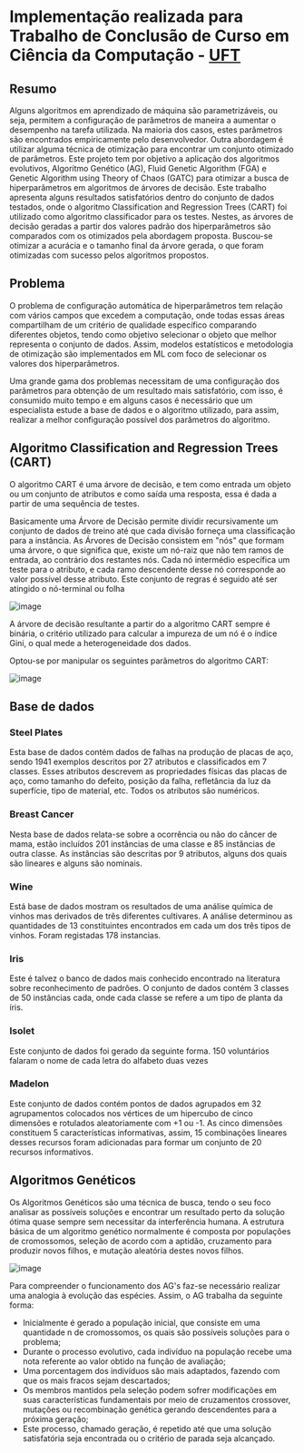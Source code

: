 # Implementação realizada para Trabalho de Conclusão de Curso em Ciência da Computação - [UFT](https://ww2.uft.edu.br//)

## Resumo
Alguns algoritmos em aprendizado de máquina são parametrizáveis, ou seja, permitem a configuração de parâmetros de maneira a aumentar o desempenho na tarefa utilizada. Na maioria dos casos, estes parâmetros são encontrados empiricamente pelo desenvolvedor. Outra abordagem é utilizar alguma técnica de otimização para encontrar um conjunto otimizado de parâmetros. Este projeto tem por objetivo a aplicação dos algoritmos evolutivos, Algoritmo Genético (AG), Fluid Genetic Algorithm (FGA) e Genetic Algorithm using Theory of Chaos (GATC) para otimizar a busca de hiperparâmetros em algoritmos de árvores de decisão. Este trabalho apresenta alguns resultados  satisfatórios dentro do conjunto de dados testados, onde o algoritmo Classification and Regression Trees (CART) foi utilizado como algoritmo classificador para os testes. Nestes, as árvores de decisão geradas a partir dos valores padrão dos hiperparâmetros são comparados com os otimizados pela abordagem proposta. Buscou-se otimizar a acurácia e o tamanho final da árvore gerada, o que foram otimizadas com sucesso pelos algoritmos propostos.

## Problema
O problema de configuração automática de hiperparâmetros tem relação com vários campos que excedem a computação, onde todas essas áreas compartilham de um critério de qualidade específico comparando diferentes objetos, tendo como objetivo selecionar o objeto que melhor representa o conjunto de dados. Assim, modelos estatísticos e metodologia de otimização são implementados em ML com foco de selecionar os valores dos hiperparâmetros.   

Uma grande gama dos problemas necessitam de uma configuração dos parâmetros para obtenção de um resultado mais satisfatório, com isso, é consumido muito tempo e em alguns casos é necessário que um especialista estude a base de dados e o algoritmo utilizado, para assim, realizar a melhor configuração possível dos parâmetros do algoritmo.

## Algoritmo Classification and Regression Trees (CART)
O algoritmo CART é uma árvore de decisão, e tem como entrada um objeto ou um conjunto de atributos e como saída uma resposta, essa é dada a partir de uma sequência de testes.

Basicamente uma Árvore de Decisão permite dividir recursivamente um conjunto de dados de treino até que cada divisão forneça uma classificação para a instância.
As Árvores de Decisão consistem em "nós" que formam uma árvore, o que significa que, existe um nó-raiz que não tem ramos de entrada, ao contrário dos restantes nós. Cada nó intermédio específica um teste para o atributo, e cada ramo descendente desse nó corresponde ao valor possível desse atributo. Este conjunto de regras é seguido até ser atingido o nó-terminal ou folha

![image](https://user-images.githubusercontent.com/17303936/156013600-da25f627-c08a-4649-9bb1-d4fdfcf86715.png)

A árvore de decisão resultante a partir do a algoritmo CART sempre é binária, o critério utilizado para calcular a impureza de um nó é o índice Gini, o qual mede a heterogeneidade dos dados.

Optou-se por manipular os seguintes parâmetros do algoritmo CART:

![image](https://user-images.githubusercontent.com/17303936/156027741-ab12e3b9-1849-43be-8ba7-f0217e082649.png)

## Base de dados
### Steel Plates
Esta base de dados contém dados de falhas na produção de placas de aço, sendo 1941 exemplos descritos por 27 atributos e classificados em 7 classes. Esses atributos descrevem as propriedades físicas das placas de aço, como tamanho do defeito, posição da falha, refletância da luz da superfície, tipo de material, etc. Todos os atributos são numéricos.

### Breast Cancer
Nesta base de dados relata-se sobre a ocorrência ou não do câncer de mama, estão incluídos 201 instâncias de uma classe e 85 instâncias de outra classe. As instâncias são descritas por 9 atributos, alguns dos quais são lineares e alguns são nominais.

### Wine
Está base de dados mostram os resultados de uma análise química de vinhos mas derivados de três diferentes cultivares. A análise determinou as quantidades de 13 constituintes encontrados em cada um dos três tipos de vinhos. Foram registadas 178 instancias.

### Iris
Este é talvez o banco de dados mais conhecido encontrado na literatura sobre reconhecimento de padrões. O conjunto de dados contém 3 classes de 50 instâncias cada, onde cada classe se refere a um tipo de planta da íris. 

### Isolet
Este conjunto de dados foi gerado da seguinte forma. 150 voluntários falaram o nome de cada letra do alfabeto duas vezes

### Madelon
Este conjunto de dados contém pontos de dados agrupados em 32 agrupamentos colocados nos vértices de um hipercubo de cinco dimensões e rotulados aleatoriamente com +1 ou -1. As cinco dimensões constituem 5 características informativas, assim, 15 combinações lineares desses recursos foram adicionadas para formar um conjunto de 20 recursos informativos.


## Algoritmos Genéticos
Os Algoritmos Genéticos são uma técnica de busca, tendo o seu foco analisar as possíveis soluções e encontrar um resultado perto da solução ótima quase sempre sem necessitar da interferência humana. A estrutura básica de um algoritmo genético normalmente é composta por populações de cromossomos, seleção de acordo com a aptidão, cruzamento para produzir novos filhos, e mutação aleatória destes novos filhos.

![image](https://user-images.githubusercontent.com/17303936/156026228-1dfb20f1-dced-4ec1-abc4-667626766319.png)

Para compreender o funcionamento dos AG's faz-se necessário realizar uma analogia à evolução das espécies. Assim, o AG trabalha da seguinte forma:

- Inicialmente é gerado a população inicial, que consiste em uma quantidade n de cromossomos, os quais são possíveis soluções para o problema;
- Durante o processo evolutivo, cada indivíduo na população recebe uma nota referente ao valor obtido na função de avaliação;
- Uma porcentagem dos indivíduos são mais adaptados, fazendo com que os mais fracos sejam descartados;
- Os membros mantidos pela seleção podem sofrer modificações em suas características fundamentais por meio de cruzamentos crossover, mutações ou recombinação genética gerando descendentes para a próxima geração;
- Este processo, chamado geração, é repetido até que uma solução satisfatória seja encontrada ou o critério de parada seja alcançado.





